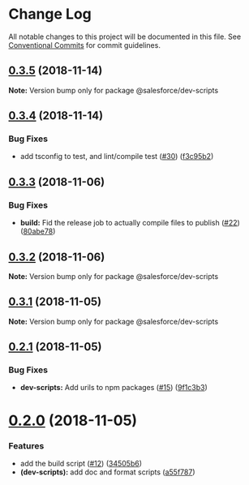# Change Log

All notable changes to this project will be documented in this file.
See [Conventional Commits](https://conventionalcommits.org) for commit guidelines.

## [0.3.5](https://github.com/forcedotcom/sfdx-dev-packages/compare/@salesforce/dev-scripts@0.3.4...@salesforce/dev-scripts@0.3.5) (2018-11-14)

**Note:** Version bump only for package @salesforce/dev-scripts





## [0.3.4](https://github.com/forcedotcom/sfdx-dev-packages/compare/@salesforce/dev-scripts@0.3.3...@salesforce/dev-scripts@0.3.4) (2018-11-14)


### Bug Fixes

* add tsconfig to test, and lint/compile test ([#30](https://github.com/forcedotcom/sfdx-dev-packages/issues/30)) ([f3c95b2](https://github.com/forcedotcom/sfdx-dev-packages/commit/f3c95b2))





## [0.3.3](https://github.com/forcedotcom/sfdx-dev-packages/compare/@salesforce/dev-scripts@0.3.2...@salesforce/dev-scripts@0.3.3) (2018-11-06)

### Bug Fixes

- **build:** Fid the release job to actually compile files to publish ([#22](https://github.com/forcedotcom/sfdx-dev-packages/issues/22)) ([80abe78](https://github.com/forcedotcom/sfdx-dev-packages/commit/80abe78))

## [0.3.2](https://github.com/forcedotcom/sfdx-dev-packages/compare/@salesforce/dev-scripts@0.3.1...@salesforce/dev-scripts@0.3.2) (2018-11-06)

**Note:** Version bump only for package @salesforce/dev-scripts

## [0.3.1](https://github.com/forcedotcom/sfdx-dev-packages/compare/@salesforce/dev-scripts@0.2.1...@salesforce/dev-scripts@0.3.1) (2018-11-05)

**Note:** Version bump only for package @salesforce/dev-scripts

## [0.2.1](https://github.com/forcedotcom/sfdx-dev-packages/compare/@salesforce/dev-scripts@0.2.0...@salesforce/dev-scripts@0.2.1) (2018-11-05)

### Bug Fixes

- **dev-scripts:** Add urils to npm packages ([#15](https://github.com/forcedotcom/sfdx-dev-packages/issues/15)) ([9f1c3b3](https://github.com/forcedotcom/sfdx-dev-packages/commit/9f1c3b3))

# [0.2.0](https://github.com/forcedotcom/sfdx-dev-packages/compare/@salesforce/dev-scripts@0.1.0...@salesforce/dev-scripts@0.2.0) (2018-11-05)

### Features

- add the build script ([#12](https://github.com/forcedotcom/sfdx-dev-packages/issues/12)) ([34505b6](https://github.com/forcedotcom/sfdx-dev-packages/commit/34505b6))
- **(dev-scripts):** add doc and format scripts ([a55f787](https://github.com/forcedotcom/sfdx-dev-packages/commit/a55f787))
